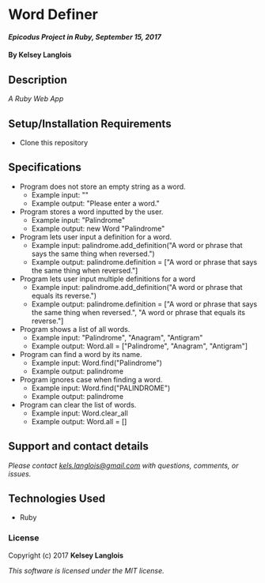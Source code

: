 # Word Definer

#### _Epicodus Project in Ruby, September 15, 2017_

#### By Kelsey Langlois

## Description

_A Ruby Web App_

## Setup/Installation Requirements

* Clone this repository

## Specifications

* Program does not store an empty string as a word.
  * Example input: ""
  * Example output: "Please enter a word."
* Program stores a word inputted by the user.
  * Example input: "Palindrome"
  * Example output: new Word "Palindrome"
* Program lets user input a definition for a word.
  * Example input: palindrome.add_definition("A word or phrase that says the same thing when reversed.")
  * Example output: palindrome.definition = ["A word or phrase that says the same thing when reversed."]
* Program lets user input multiple definitions for a word
  * Example input: palindrome.add_definition("A word or phrase that equals its reverse.")
  * Example output: palindrome.definition = ["A word or phrase that says the same thing when reversed.", "A word or phrase that equals its reverse."]
* Program shows a list of all words.
  * Example input: "Palindrome", "Anagram", "Antigram"
  * Example output: Word.all = ["Palindrome", "Anagram", "Antigram"]
* Program can find a word by its name.
  * Example input: Word.find("Palindrome")
  * Example output: palindrome
* Program ignores case when finding a word.
  * Example input: Word.find("PALINDROME")
  * Example output: palindrome
* Program can clear the list of words.
  * Example input: Word.clear_all
  * Example output: Word.all = []

## Support and contact details

_Please contact [kels.langlois@gmail.com](mailto:kels.langlois@gmail.com) with questions, comments, or issues._

## Technologies Used

* Ruby

### License

Copyright (c) 2017 **Kelsey Langlois**

*This software is licensed under the MIT license.*
